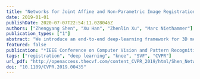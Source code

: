 ```yaml
---
title: "Networks for Joint Affine and Non-Parametric Image Registration"
date: 2019-01-01
publishDate: 2020-07-07T22:54:11.028046Z
authors: ["Zhengyang Shen", "Xu Han", "Zhenlin Xu", "Marc Niethammer"]
publication_types: ["1"]
abstract: "We introduce an end-to-end deep-learning framework for 3D medical image registration. In contrast to existing approaches, our framework combines two registration methods: an affine registration and a vector momentum-parameterized stationary velocity field (vSVF) model. Specifically, it consists of three stages. In the first stage, a multi-step affine network predicts affine transform parameters. In the second stage, we use a U-Net-like network to generate a momentum, from which a velocity field can be computed via smoothing. Finally, in the third stage, we employ a self-iterable map-based vSVF component to provide a non-parametric refinement based on the current estimate of the transformation map. Once the model is trained, a registration is completed in one forward pass. To evaluate the performance, we conducted longitudinal and cross-subject experiments on 3D magnetic resonance images (MRI) of the knee of the Osteoarthritis Initiative (OAI) dataset. Results show that our framework achieves comparable performance to state-of-the-art medical image registration approaches, but it is much faster, with a better control of transformation regularity including the ability to produce approximately symmetric transformations, and combining affine as well as non-parametric registration."
featured: false
publication: "*IEEE Conference on Computer Vision and Pattern Recognition, CVPR 2019, Long Beach, CA, USA, June 16-20, 2019*"
tags: ["registration", "deep learning", "knee", "SVF", "CVPR"]
url_pdf: "http://openaccess.thecvf.com/content_CVPR_2019/html/Shen_Networks_for_Joint_Affine_and_Non-Parametric_Image_Registration_CVPR_2019_paper.html"
doi: "10.1109/CVPR.2019.00435"
---
```


